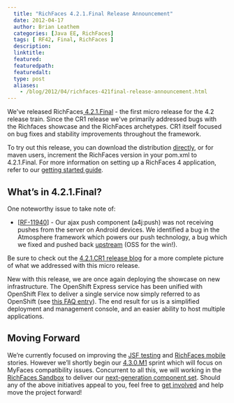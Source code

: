 ```yaml
---
  title: "RichFaces 4.2.1.Final Release Announcement"
  date: 2012-04-17
  author: Brian Leathem
  categories: [Java EE, RichFaces]
  tags: [ RF42, Final, RichFaces ]
  description:
  linktitle:
  featured:
  featuredpath:
  featuredalt:
  type: post
  aliases:
    - /blog/2012/04/richfaces-421final-release-announcement.html
---
```


We've released RichFaces<a href="https://issues.jboss.org/secure/ReleaseNote.jspa?projectId=12310341&amp;version=12319306"> 4.2.1.Final</a> - the first micro release for the 4.2 release train. Since the CR1 release we've primarily addressed bugs with the Richfaces showcase and the RichFaces archetypes.  CR1 itself focused on bug fixes and stability improvements throughout the framework.

To try out this release, you can download the distribution <a href="http://www.jboss.org/richfaces/download/stable">directly</a>, or for maven users, increment the RichFaces version in your pom.xml to 4.2.1.Final. For more information on setting up a RichFaces 4 application, refer to our <a href="http://community.jboss.org/wiki/GettingstartedwithRichFaces4x">getting started guide</a>.

## What’s in 4.2.1.Final?

One noteworthy issue to take note of:

* [<a href="https://issues.jboss.org/browse/RF-11940">RF-11940</a>] - Our ajax push component (a4j:push) was not receiving pushes from the server on Android devices. We identified a bug in the Atmosphere framework which powers our push technology, a bug which we fixed and pushed back <a href="https://github.com/Atmosphere/atmosphere/commit/439beed40f6877edfc98ea60b70c8d76f7179a74">upstream</a> (OSS for the win!).

Be sure to check out the <a href="http://blog.bleathem.ca/2012/04/richfaces-421cr1-release-announcement.html">4.2.1.CR1 release blog</a> for a more complete picture of what we addressed with this micro release.

New with this release, we are once again deploying the showcase on new infrastructure. The OpenShift Express service has been unified with OpenShift Flex to deliver a single service now simply referred to as OpenShift (see <a href="https://www.redhat.com/openshift/community/faq/what-happened-to-express">this FAQ entry</a>). The end result for us is a simplified deployment and management console, and an easier ability to host multiple applications.

## Moving Forward

We’re currently focused on improving the <a href="https://community.jboss.org/message/729909">JSF testing</a> and <a href="https://community.jboss.org/wiki/RichFacesMobile">RichFaces mobile</a> stories. However we’ll shortly begin our <a href="https://issues.jboss.org/browse/RF/fixforversion/12318553">4.3.0.M1</a> sprint which will focus on MyFaces compatibility issues. Concurrent to all this, we will working in the <a href="https://github.com/richfaces/sandbox">RichFaces Sandbox</a> to deliver our <a href="https://community.jboss.org/thread/177406">next-generation component set</a>. Should any of the above initiatives appeal to you, feel free to <a href="https://community.jboss.org/wiki/RichFacesWikiHomePage#contribute">get involved</a> and help move the project forward!
